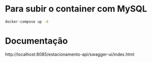 # Para subir o container com MySQL
```bash
docker-compose up -d
```
# Documentação
http://localhost:8085/estacionamento-api/swagger-ui/index.html